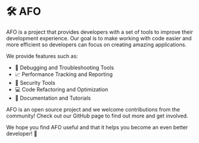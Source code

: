 # 🛠️ **AFO**

AFO is a project that provides developers with a set of tools to improve their development experience. Our goal is to make working with code easier and more efficient so developers can focus on creating amazing applications.

We provide features such as:

- 🔧 Debugging and Troubleshooting Tools
- 📈 Performance Tracking and Reporting
- 🔐 Security Tools
- 💻 Code Refactoring and Optimization
- 📝 Documentation and Tutorials

AFO is an open source project and we welcome contributions from the community! Check out our GitHub page to find out more and get involved. 

We hope you find AFO useful and that it helps you become an even better developer! 🚀